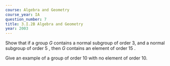 ```yaml
---
course: Algebra and Geometry
course_year: IA
question_number: 7
title: 3.I.2B Algebra and Geometry
year: 2003
---
```



Show that if a group $G$ contains a normal subgroup of order 3, and a normal subgroup of order 5 , then $G$ contains an element of order 15 .

Give an example of a group of order 10 with no element of order $10 .$